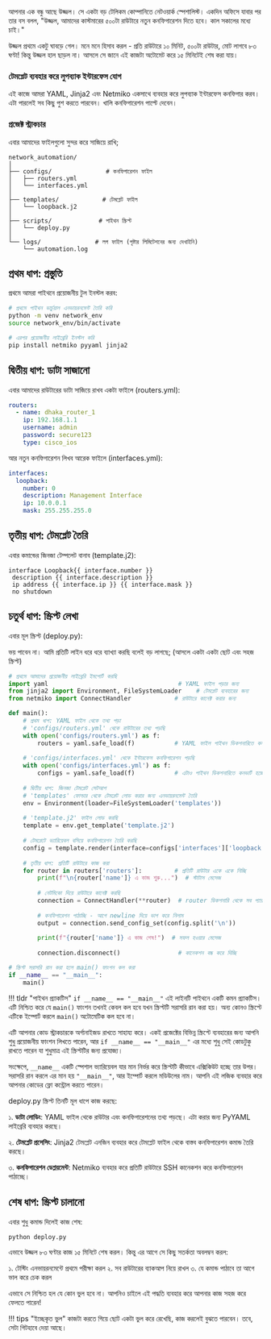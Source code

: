 আপনার এক বন্ধু আছে উজ্জল। সে একটা বড় টেলিকম কোম্পানিতে নেটওয়ার্ক স্পেশালিস্ট। একদিন অফিসে যাবার পর তার বস বলল, "উজ্জল, আমাদের কাস্টমারের ৫০০টা রাউটারে নতুন কনফিগারেশন দিতে হবে। কাল সকালের মধ্যে চাই।"

উজ্জল প্রথমে একটু ঘাবড়ে গেল। মনে মনে হিসাব করল - প্রতি রাউটারে ১০ মিনিট, ৫০০টা রাউটার, মোট লাগবে ৮৩ ঘণ্টা! কিন্তু উজ্জল হাল ছাড়ল না। আসলে সে জানে এই কাজটা অটোমেট করে ১৫ মিনিটেই শেষ করা যায়।

### টেমপ্লেট ব্যবহার করে লুপব্যাক ইন্টারফেস যোগ

এই কাজে আমরা YAML, Jinja2 এবং Netmiko একসাথে ব্যবহার করে লুপব্যাক ইন্টারফেস কনফিগার করব। এটা পারলেই সব কিছু পুশ করতে পারবেন। খালি কনফিগারেশন পাল্টে দেবেন।

### প্রজেক্ট স্ট্রাকচার 

এবার আমাদের ফাইলগুলো সুন্দর করে সাজিয়ে রাখি;
```
network_automation/
│
├── configs/               # কনফিগারেশন ফাইল
│   ├── routers.yml
│   └── interfaces.yml
│
├── templates/            # টেমপ্লেট ফাইল
│   └── loopback.j2
│
├── scripts/             # পাইথন স্ক্রিপ্ট
│   └── deploy.py
│
└── logs/               # লগ ফাইল (পৃষ্টার লিমিটেশনের জন্য দেখাইনি)
    └── automation.log
```    
## প্রথম ধাপ: প্রস্তুতি

প্রথমে আমরা পাইথনে প্রয়োজনীয় টুল ইনস্টল করব:

```bash
# প্রথমে পাইথন ভার্চুয়াল এনভায়রনমেন্ট তৈরি করি 
python -m venv network_env
source network_env/bin/activate

# এরপর প্রয়োজনীয় লাইব্রেরি ইনস্টল করি
pip install netmiko pyyaml jinja2
```

## দ্বিতীয় ধাপ: ডাটা সাজানো 

এবার আমাদের রাউটারের ডাটা সাজিয়ে রাখব একটা ফাইলে (routers.yml):

```yaml
routers:
  - name: dhaka_router_1
    ip: 192.168.1.1
    username: admin
    password: secure123
    type: cisco_ios
```

আর নতুন কনফিগারেশন লিখব আরেক ফাইলে (interfaces.yml):

```yaml
interfaces:
  loopback:
    number: 0
    description: Management Interface
    ip: 10.0.0.1
    mask: 255.255.255.0
```

## তৃতীয় ধাপ: টেমপ্লেট তৈরি

এবার কমান্ডের জিনজা টেম্পলেট বানাব (template.j2):

```jinja2
interface Loopback{{ interface.number }}
 description {{ interface.description }}
 ip address {{ interface.ip }} {{ interface.mask }}
 no shutdown
```

## চতুর্থ ধাপ: স্ক্রিপ্ট লেখা

এবার মূল স্ক্রিপ্ট (deploy.py):

ভয় পাবেন না। আমি প্রতিটি লাইন ধরে ধরে ব্যাখ্যা করছি বলেই বড় লাগছে; (আসলে একটা একটা ছোট এবং সহজ স্ক্রিপ্ট) 

```python
# প্রথমে আমাদের প্রয়োজনীয় লাইব্রেরি ইমপোর্ট করছি
import yaml                                    # YAML ফাইল পড়ার জন্য
from jinja2 import Environment, FileSystemLoader    # টেমপ্লেট ব্যবহারের জন্য
from netmiko import ConnectHandler            # রাউটারে কানেক্ট করার জন্য

def main():
    # প্রথম ধাপ: YAML ফাইল থেকে তথ্য পড়া
    # 'configs/routers.yml' থেকে রাউটারের তথ্য পড়ছি
    with open('configs/routers.yml') as f:
        routers = yaml.safe_load(f)           # YAML ফাইল পাইথন ডিকশনারিতে কনভার্ট করছি
    
    # 'configs/interfaces.yml' থেকে ইন্টারফেস কনফিগারেশন পড়ছি
    with open('configs/interfaces.yml') as f:
        configs = yaml.safe_load(f)           # এটাও পাইথন ডিকশনারিতে কনভার্ট হচ্ছে
    
    # দ্বিতীয় ধাপ: জিনজা টেমপ্লেট সেটআপ
    # 'templates' ফোল্ডার থেকে টেমপ্লেট লোড করার জন্য এনভায়রনমেন্ট তৈরি
    env = Environment(loader=FileSystemLoader('templates'))
    
    # 'template.j2' ফাইল লোড করছি
    template = env.get_template('template.j2')
    
    # টেমপ্লেটে ভ্যারিয়েবল বসিয়ে কনফিগারেশন তৈরি করছি
    config = template.render(interface=configs['interfaces']['loopback'])
    
    # তৃতীয় ধাপ: প্রতিটি রাউটারে কাজ করা
    for router in routers['routers']:         # প্রতিটি রাউটার একে একে নিচ্ছি
        print(f"\n{router['name']} এ কাজ শুরু...")  # স্টাটাস মেসেজ
        
        # নেটমিকো দিয়ে রাউটারে কানেক্ট করছি
        connection = ConnectHandler(**router)  # router ডিকশনারি থেকে সব প্যারামিটার পাঠাচ্ছি
        
        # কনফিগারেশন পাঠাচ্ছি - আগে newline দিয়ে ভাগ করে নিলাম
        output = connection.send_config_set(config.split('\n'))
        
        print(f"{router['name']} এ কাজ শেষ!")  # সফল হওয়ার মেসেজ
        
        connection.disconnect()                # কানেকশন বন্ধ করে দিচ্ছি

# স্ক্রিপ্ট সরাসরি রান করা হলে main() ফাংশন কল করা
if __name__ == "__main__":
    main()
```

!!! tldr "পাইথন প্র্যাকটিস"
  `if __name__ == "__main__"` এই লাইনটি পাইথনে একটি কমন প্র্যাকটিস। এটি নিশ্চিত করে যে `main()` ফাংশন তখনই কেবল কল হবে যখন স্ক্রিপ্টটি সরাসরি রান করা হয়। অন্য কোনও স্ক্রিপ্টে এটিকে ইম্পোর্ট করলে `main()` অটোমেটিক কল হবে না।

  এটি আপনার কোড স্ট্রাকচারকে অর্গানাইজড রাখতে সাহায্য করে। একই প্রজেক্টের বিভিন্ন স্ক্রিপ্টে ব্যবহারের জন্য আপনি শুধু প্রয়োজনীয় ফাংশন লিখতে পারেন, আর `if __name__ == "__main__"` এর মধ্যে শুধু সেই কোডটুকু রাখতে পারেন যা শুধুমাত্র এই স্ক্রিপ্টটির জন্য প্রযোজ্য।

  সংক্ষেপে, `__name__` একটি স্পেশাল ভ্যারিয়েবল যার মান নির্ভর করে স্ক্রিপ্টটি কীভাবে এক্সিকিউট হচ্ছে তার উপর। সরাসরি রান করলে এর মান হয় `"__main__"`, আর ইম্পোর্ট করলে মডিউলের নাম। আপনি এই লজিক ব্যবহার করে আপনার কোডের ফ্লো কন্ট্রোল করতে পারেন।

deploy.py স্ক্রিপ্ট তিনটি মূল ধাপে কাজ করছে:

১. **ডাটা লোডিং**: YAML ফাইল থেকে রাউটার এবং কনফিগারেশনের তথ্য পড়ছে। এটা করার জন্য PyYAML লাইব্রেরি ব্যবহার করছে।

২. **টেমপ্লেট প্রসেসিং**: Jinja2 টেমপ্লেট এনজিন ব্যবহার করে টেমপ্লেট ফাইল থেকে বাস্তব কনফিগারেশন কমান্ড তৈরি করছে।

৩. **কনফিগারেশন ডেপ্লয়মেন্ট**: Netmiko ব্যবহার করে প্রতিটি রাউটারে SSH কানেকশন করে কনফিগারেশন পাঠাচ্ছে।

## শেষ ধাপ: স্ক্রিপ্ট চালানো

এবার শুধু কমান্ড দিলেই কাজ শেষ:

```bash
python deploy.py
```

এভাবে উজ্জল ৮৩ ঘণ্টার কাজ ১৫ মিনিটে শেষ করল। কিন্তু এর আগে সে কিছু সতর্কতা অবলম্বন করল:

১. টেস্টিং এনভায়রনমেন্টে প্রথমে পরীক্ষা করল
২. সব রাউটারের ব্যাকআপ নিয়ে রাখল
৩. যে কমান্ড পাঠাবে তা আগে ভাল করে চেক করল

এভাবে সে নিশ্চিত হল যে কোন ভুল হবে না। আপনিও চাইলে এই পদ্ধতি ব্যবহার করে আপনার কাজ সহজ করে ফেলতে পারেন!

!!! tips "ইচ্ছেকৃত ভুল"
    কাজটা করতে গিয়ে ছোট একটা ভুল করে রেখেছি, কাজ করলেই বুঝতে পারবেন। তবে, সেটা গিটহাবে দেয়া আছে।

